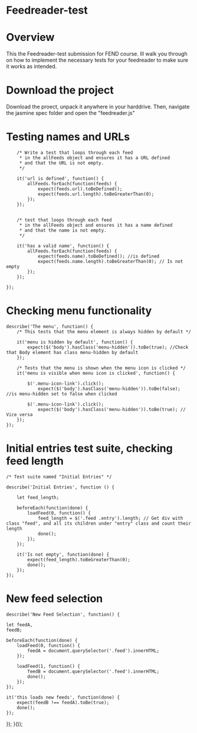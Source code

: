 # Feedreader-test
# Overview
This the Feedreader-test submission for FEND course. Ill walk you through on how to implement the necessary tests for your feedreader to make sure it works as intended.

# Download the project
Download the proect, unpack it anywhere in your harddrive. Then, navigate the jasmine spec folder and open the "feedreader.js"

# Testing names and URLs

        /* Write a test that loops through each feed
         * in the allFeeds object and ensures it has a URL defined
         * and that the URL is not empty.
         */
		 
		it('url is defined', function() {
			allFeeds.forEach(function(feeds) {
				expect(feeds.url).toBeDefined();
				expect(feeds.url.length).toBeGreaterThan(0);
			});
		});
		

        /* test that loops through each feed
         * in the allFeeds object and ensures it has a name defined
         * and that the name is not empty.
         */
		 
		it('has a valid name', function() {
			allFeeds.forEach(function(feeds) {
				expect(feeds.name).toBeDefined(); //is defined 
				expect(feeds.name.length).toBeGreaterThan(0); // Is not empty
			});
		});
		
	});
  
# Checking menu functionality

    describe('The menu', function() {
        /* This tests that the menu element is always hidden by default */
		
        it('menu is hidden by default', function() {
            expect($('body').hasClass('menu-hidden')).toBe(true); //Check that Body element has class menu-hidden by default
        });

        /* Tests that the menu is shown when the menu icon is clicked */
        it('menu is visible when menu icon is clicked', function() {

            $('.menu-icon-link').click();
				expect($('body').hasClass('menu-hidden')).toBe(false); //is menu-hidden set to false when clicked

            $('.menu-icon-link').click();
				expect($('body').hasClass('menu-hidden')).toBe(true); // Vice versa
        });
    });
    
# Initial entries test suite, checking feed length
    /* Test suite named "Initial Entries" */

	describe('Initial Entries', function () {
		
		let feed_length;
		
		beforeEach(function(done) {
			loadFeed(0, function() {
				feed_length = $('.feed .entry').length; // Get div with class "feed", and all its children under "entry" class and count their length
				done();
			});
		});
		
		it('Is not empty', function(done) {
			expect(feed_length).toBeGreaterThan(0);
			done();
		});
	});

# New feed selection

	describe('New Feed Selection', function() {

	let feedA,
	feedB;

    beforeEach(function(done) {
        loadFeed(0, function() {
            feedA = document.querySelector('.feed').innerHTML;
        });

        loadFeed(1, function() {
            feedB = document.querySelector('.feed').innerHTML;
            done();
        });
    });

    it('this loads new feeds', function(done) {
        expect(feedB !== feedA).toBe(true);
        done();
    });
});
}());

